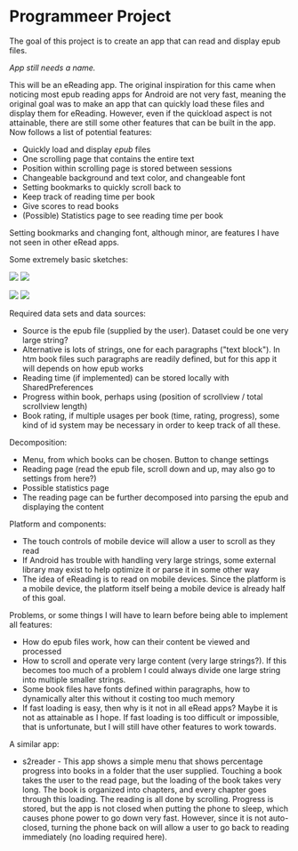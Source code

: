 # Programmeer Project

The goal of this project is to create an app that can read and display epub files.

*App still needs a name.*

This will be an eReading app. The original inspiration for this came when noticing
most epub reading apps for Android are not very fast, meaning the original goal
was to make an app that can quickly load these files and display them for eReading.
However, even if the quickload aspect is not attainable, there are still some other
features that can be built in the app. Now follows a list of potential features:
* Quickly load and display *epub* files
* One scrolling page that contains the entire text
* Position within scrolling page is stored between sessions
* Changeable background and text color, and changeable font
* Setting bookmarks to quickly scroll back to
* Keep track of reading time per book
* Give scores to read books
* (Possible) Statistics page to see reading time per book

Setting bookmarks and changing font, although minor, are features I have not
seen in other eRead apps.

Some extremely basic sketches:

![](doc/menupage.png) ![](doc/readpage.png)

![](doc/settingspage.png) ![](doc/statspage.png)

Required data sets and data sources:
* Source is the epub file (supplied by the user). Dataset could be one very large string?
* Alternative is lots of strings, one for each paragraphs ("text block"). In htm book files
	such paragraphs	are readily defined, but for this app it will depends on how epub works
* Reading time (if implemented) can be stored locally with SharedPreferences
* Progress within book, perhaps using (position of scrollview / total scrollview length)
* Book rating, if multiple usages per book (time, rating, progress), some kind of
	id system may be necessary in order to keep track of all these.

Decomposition:
* Menu, from which books can be chosen. Button to change settings
* Reading page (read the epub file, scroll down and up, may also go to settings from here?)
* Possible statistics page
* The reading page can be further decomposed into parsing the epub and displaying the content

Platform and components:
* The touch controls of mobile device will allow a user to scroll as they read
* If Android has trouble with handling very large strings, some external library may exist
	to help optimize it or parse it in some other way
* The idea of eReading is to read on mobile devices. Since the platform is a mobile
	device, the platform itself being a mobile device is already half of this goal.

Problems, or some things I will have to learn before being able to implement all features:
* How do epub files work, how can their content be viewed and processed
* How to scroll and operate very large content (very large strings?). If this becomes
	too much of a problem I could always divide one large string into multiple smaller strings.
* Some book files have fonts defined within paragraphs, how to dynamically alter
	this without it costing too much memory
* If fast loading is easy, then why is it not in all eRead apps? Maybe it is not as attainable
	as I hope. If fast loading is too difficult or impossible, that is unfortunate, but
	I will still have other features to work towards.

A similar app:
* s2reader - This app shows a simple menu that shows percentage progress into books in 
	a folder that the user supplied. Touching a book takes the user to the read page,
	but the loading of the book takes very long. The book is organized into chapters,
	and every chapter goes through this loading. The reading is all done by scrolling.
	Progress is stored, but the app is not closed when putting the phone to sleep, which
	causes phone power to go down very fast. However, since it is not auto-closed, turning the
	phone back on will allow a user to go back to reading immediately (no loading required here).